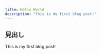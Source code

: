 ```yaml
---
title: Hello World
description: "This is my first blog post!"
---
```


## 見出し

This is my first blog post!
